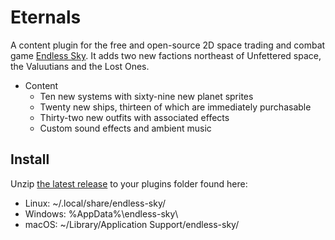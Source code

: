 # Eternals

A content plugin for the free and open-source 2D space trading and combat game [Endless Sky](https://endless-sky.github.io/).
It adds two new factions northeast of Unfettered space, the Valuutians and the Lost Ones.

* Content
  * Ten new systems with sixty-nine new planet sprites
  * Twenty new ships, thirteen of which are immediately purchasable
  * Thirty-two new outfits with associated effects
  * Custom sound effects and ambient music

## Install
Unzip [the latest release](https://github.com/comnom/Eternals/releases/latest) to your plugins folder found here:

* Linux: ~/.local/share/endless-sky/
* Windows: %AppData%\endless-sky\
* macOS: ~/Library/Application Support/endless-sky/
